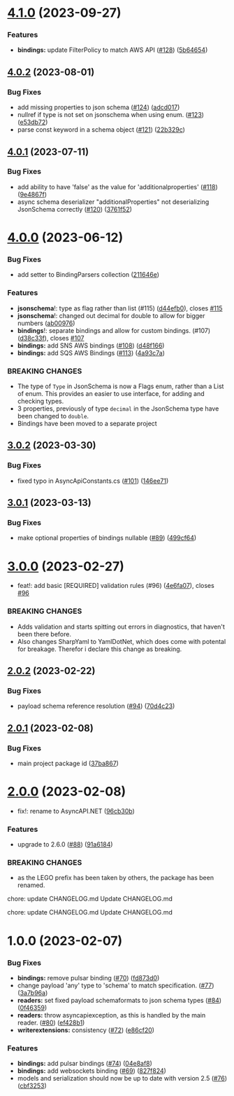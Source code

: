 # [4.1.0](https://github.com/LEGO/AsyncAPI.NET/compare/v4.0.2...v4.1.0) (2023-09-27)


### Features

* **bindings:** update FilterPolicy to match AWS API ([#128](https://github.com/LEGO/AsyncAPI.NET/issues/128)) ([5b64654](https://github.com/LEGO/AsyncAPI.NET/commit/5b6465474ae09d42a27377bf04d58fdbd1dd8a59))

## [4.0.2](https://github.com/LEGO/AsyncAPI.NET/compare/v4.0.1...v4.0.2) (2023-08-01)


### Bug Fixes

* add missing properties to json schema ([#124](https://github.com/LEGO/AsyncAPI.NET/issues/124)) ([adcd017](https://github.com/LEGO/AsyncAPI.NET/commit/adcd017b3ff6875eddac9649c2c95c398e49dec0))
* nullref if type is not set on jsonschema when using enum. ([#123](https://github.com/LEGO/AsyncAPI.NET/issues/123)) ([e53db72](https://github.com/LEGO/AsyncAPI.NET/commit/e53db729813bd76c17a335baf9bf0d0efc34e0bc))
* parse const keyword in a schema object ([#121](https://github.com/LEGO/AsyncAPI.NET/issues/121)) ([22b329c](https://github.com/LEGO/AsyncAPI.NET/commit/22b329c6c8068e4ff2090cb6dd11bab2d5a254a5))

## [4.0.1](https://github.com/LEGO/AsyncAPI.NET/compare/v4.0.0...v4.0.1) (2023-07-11)


### Bug Fixes

* add ability to have 'false' as the value for 'additionalproperties' ([#118](https://github.com/LEGO/AsyncAPI.NET/issues/118)) ([9e4867f](https://github.com/LEGO/AsyncAPI.NET/commit/9e4867fbec9377964489e53c71f38a239e359cdf))
* async schema deserializer "additionalProperties" not deserializing JsonSchema correctly ([#120](https://github.com/LEGO/AsyncAPI.NET/issues/120)) ([3761f52](https://github.com/LEGO/AsyncAPI.NET/commit/3761f521570268febb8b00fde9896379acb7047b))

# [4.0.0](https://github.com/LEGO/AsyncAPI.NET/compare/v3.0.2...v4.0.0) (2023-06-12)


### Bug Fixes

* add setter to BindingParsers collection ([211646e](https://github.com/LEGO/AsyncAPI.NET/commit/211646e95b82b3e32563fe75c57656cd6882267b))


### Features

* **jsonschema**!: type as flag rather than list (#115) ([d44efb0](https://github.com/LEGO/AsyncAPI.NET/commit/d44efb048402c70377064b87bd962b0e455e08b3)), closes [#115](https://github.com/LEGO/AsyncAPI.NET/issues/115)
* **jsonschema**!: changed out decimal for double to allow for bigger numbers ([ab00976](https://github.com/LEGO/AsyncAPI.NET/commit/ab009764a916171c8926c129384ce18b3162e71e))
* **bindings**!: separate bindings and allow for custom bindings. (#107) ([d38c33f](https://github.com/LEGO/AsyncAPI.NET/commit/d38c33f14d6de73e2563e29534965b06d423edac)), closes [#107](https://github.com/LEGO/AsyncAPI.NET/issues/107)
* **bindings:** add SNS AWS bindings ([#108](https://github.com/LEGO/AsyncAPI.NET/issues/108)) ([d48f166](https://github.com/LEGO/AsyncAPI.NET/commit/d48f1669ebfd9ad3f661b2b5928df1d622a4e7ba))
* **bindings:** add SQS AWS Bindings ([#113](https://github.com/LEGO/AsyncAPI.NET/issues/113)) ([4a93c7a](https://github.com/LEGO/AsyncAPI.NET/commit/4a93c7a26dbc0dd28914ac96575070deb0a6d2c1))


### BREAKING CHANGES

* The type of `Type` in JsonSchema is now a Flags enum, rather than a List of enum. This provides an easier to use interface, for adding and checking types.
* 3 properties, previously of type `decimal` in the JsonSchema type have been changed to `double`.
* Bindings have been moved to a separate project

## [3.0.2](https://github.com/LEGO/AsyncAPI.NET/compare/v3.0.1...v3.0.2) (2023-03-30)


### Bug Fixes

* fixed typo in AsyncApiConstants.cs ([#101](https://github.com/LEGO/AsyncAPI.NET/issues/101)) ([146ee71](https://github.com/LEGO/AsyncAPI.NET/commit/146ee71082fb0eab4fc4231f3564bc8f7b73d779))

## [3.0.1](https://github.com/LEGO/AsyncAPI.NET/compare/v3.0.0...v3.0.1) (2023-03-13)


### Bug Fixes

* make optional properties of bindings nullable ([#89](https://github.com/LEGO/AsyncAPI.NET/issues/89)) ([499cf64](https://github.com/LEGO/AsyncAPI.NET/commit/499cf64a54fda10a7fc6f870d406e11b142faff4))

# [3.0.0](https://github.com/LEGO/AsyncAPI.NET/compare/v2.0.2...v3.0.0) (2023-02-27)


* feat!: add basic [REQUIRED] validation rules (#96) ([4e6fa07](https://github.com/LEGO/AsyncAPI.NET/commit/4e6fa070663e7c173ae7c731d327b9102fa67ba0)), closes [#96](https://github.com/LEGO/AsyncAPI.NET/issues/96)


### BREAKING CHANGES

* Adds validation and starts spitting out errors in diagnostics, that haven't been there before.
* Also changes SharpYaml to YamlDotNet, which does come with potental for breakage.
Therefor i declare this change as breaking.

## [2.0.2](https://github.com/LEGO/AsyncAPI.NET/compare/v2.0.1...v2.0.2) (2023-02-22)


### Bug Fixes

* payload schema reference resolution ([#94](https://github.com/LEGO/AsyncAPI.NET/issues/94)) ([70d4c23](https://github.com/LEGO/AsyncAPI.NET/commit/70d4c23634ae588da265fe79f5ae934d0bfe8c6a))

## [2.0.1](https://github.com/LEGO/AsyncAPI.NET/compare/v2.0.0...v2.0.1) (2023-02-08)


### Bug Fixes

* main project package id ([37ba867](https://github.com/LEGO/AsyncAPI.NET/commit/37ba8676eab24c35d2cdf8315381e96c60770221))

# [2.0.0](https://github.com/LEGO/AsyncAPI.NET/compare/v1.0.0...v2.0.0) (2023-02-08)


* fix!: rename to AsyncAPI.NET ([96cb30b](https://github.com/LEGO/AsyncAPI.NET/commit/96cb30b746f69600d8a21cdd263acb5a1251761d))


### Features

* upgrade to 2.6.0 ([#88](https://github.com/LEGO/AsyncAPI.NET/issues/88)) ([91a6184](https://github.com/LEGO/AsyncAPI.NET/commit/91a6184e314beb9a593d2bb7d397120722677348))


### BREAKING CHANGES

* as the LEGO prefix has been taken by others, the package has been renamed.


chore: update CHANGELOG.md
Update CHANGELOG.md

chore: update CHANGELOG.md
Update CHANGELOG.md

# 1.0.0 (2023-02-07)


### Bug Fixes

* **bindings:** remove pulsar binding ([#70](https://github.com/LEGO/AsyncAPI.NET/issues/70)) ([fd873d0](https://github.com/LEGO/AsyncAPI.NET/commit/fd873d049b8fa25adf67fb65bdba1e3b3882d3e7))
* change payload 'any' type to 'schema' to match specification. ([#77](https://github.com/LEGO/AsyncAPI.NET/issues/77)) ([3a7b96a](https://github.com/LEGO/AsyncAPI.NET/commit/3a7b96ad3c8d58462e13b4c0d161ecb81455e132))
* **readers:** set fixed payload schemaformats to json schema types ([#84](https://github.com/LEGO/AsyncAPI.NET/issues/84)) ([0f46359](https://github.com/LEGO/AsyncAPI.NET/commit/0f46359663d242d1ba0ec09378a355f4e38de4c4))
* **readers:** throw asyncapiexception, as this is handled by the main reader. ([#80](https://github.com/LEGO/AsyncAPI.NET/issues/80)) ([ef428b1](https://github.com/LEGO/AsyncAPI.NET/commit/ef428b1df7df80daf20772765345588827998b01))
* **writerextensions:** consistency ([#72](https://github.com/LEGO/AsyncAPI.NET/issues/72)) ([e86cf20](https://github.com/LEGO/AsyncAPI.NET/commit/e86cf203ac464fb7dc58184c253048f2814696be))


### Features

* **bindings:** add pulsar bindings ([#74](https://github.com/LEGO/AsyncAPI.NET/issues/74)) ([04e8af8](https://github.com/LEGO/AsyncAPI.NET/commit/04e8af8ffea3ef9520418169463590b222213d6a))
* **bindings:** add websockets binding ([#69](https://github.com/LEGO/AsyncAPI.NET/issues/69)) ([827f824](https://github.com/LEGO/AsyncAPI.NET/commit/827f82424679fef4be3547d3981427a333841d34))
* models and serialization should now be up to date with version 2.5 ([#76](https://github.com/LEGO/AsyncAPI.NET/issues/76)) ([cbf3253](https://github.com/LEGO/AsyncAPI.NET/commit/cbf325392b4b1fb726f72e6d2439f050b7138ef5))

